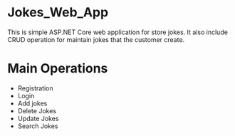 # Jokes_Web_App

This is simple ASP.NET Core web application for store jokes. It also include CRUD operation for maintain jokes that the customer create.

# Main Operations
  - Registration
  - Login
  - Add jokes
  - Delete Jokes
  - Update Jokes
  - Search Jokes
